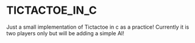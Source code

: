 # TICTACTOE_IN_C
Just a small implementation of Tictactoe in c as a practice! Currently it is two players only but will be adding a simple AI!
